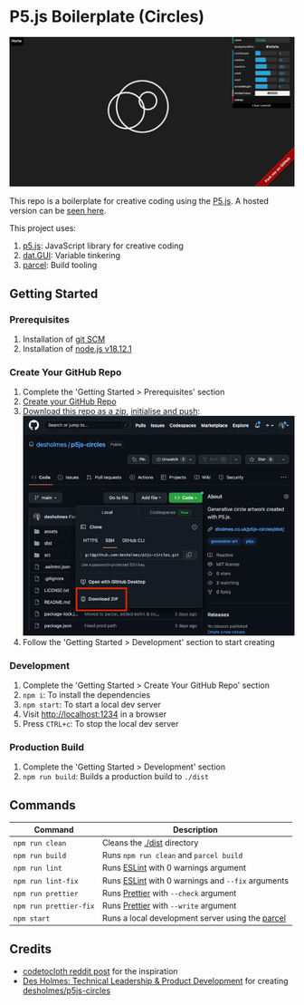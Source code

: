 # P5.js Boilerplate (Circles)

![preview](./src/p5js-circles.png)

This repo is a boilerplate for creative coding using the [P5.js](https://p5js.org/). A hosted version can be [seen here](https://dholmes.co.uk/p5js-circles/dist/).

This project uses:

1. [p5.js](https://p5js.org/): JavaScript library for creative coding
2. [dat.GUI](https://github.com/dataarts/dat.gui): Variable tinkering
3. [parcel](https://parceljs.org/): Build tooling

## Getting Started

### Prerequisites

1. Installation of [git SCM](https://git-scm.com/downloads)
1. Installation of [node.js v18.12.1](https://nodejs.org/en/)

### Create Your GitHub Repo

1. Complete the 'Getting Started > Prerequisites' section
2. [Create your GitHub Repo](https://docs.github.com/en/get-started/quickstart/create-a-repo)
3. [Download this repo as a zip](https://github.com/desholmes/p5js-circles), [initialise and push](https://training.github.com/downloads/github-git-cheat-sheet/): ![download zip](./docs/p5js-circles.download.png)
4. Follow the 'Getting Started > Development' section to start creating

### Development

1. Complete the 'Getting Started > Create Your GitHub Repo' section
2. `npm i`: To install the dependencies
3. `npm start`: To start a local dev server
4. Visit [http://localhost:1234](http://localhost:1234/) in a browser
5. Press `CTRL+c`: To stop the local dev server

### Production Build

1. Complete the 'Getting Started > Development' section
1. `npm run build`: Builds a production build to `./dist`

## Commands

|Command|Description|
|---|---|
|`npm run clean`|Cleans the [./dist](./dist) directory|
|`npm run build`|Runs `npm run clean` and `parcel build`|
|`npm run lint`|Runs [ESLint](https://eslint.org/) with 0 warnings argument|
|`npm run lint-fix`|Runs [ESLint](https://eslint.org/) with 0 warnings and `--fix` arguments|
|`npm run prettier`|Runs [Prettier](https://prettier.io/) with `--check` argument|
|`npm run prettier-fix`|Runs [Prettier](https://prettier.io/) with `--write` argument|
|`npm start`|Runs a local development server using the [parcel](https://parceljs.org/)|

## Credits

* [codetocloth reddit post](https://www.reddit.com/r/generative/comments/gc2r54/first_four_cap_designs_generated_every_design/) for the inspiration
* [Des Holmes: Technical Leadership & Product Development](https://dholmes.co.uk) for creating [desholmes/p5js-circles](https://github.com/desholmes/p5js-circles)
